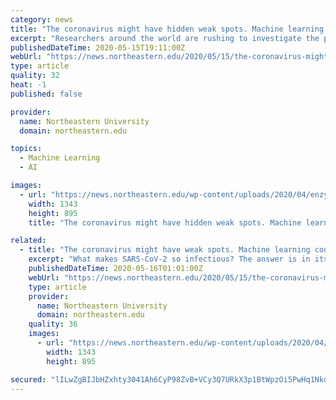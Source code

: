 ```yaml
---
category: news
title: "The coronavirus might have hidden weak spots. Machine learning could help find them."
excerpt: "Researchers around the world are rushing to investigate the proteins within SARS-CoV-2 that enable its infectious abilities. Mary Jo Ondrechen and Penny Beuning, professors of chemistry and chemical biology,"
publishedDateTime: 2020-05-15T19:11:00Z
webUrl: "https://news.northeastern.edu/2020/05/15/the-coronavirus-might-have-hidden-weak-spots-machine-learning-could-help-find-them/"
type: article
quality: 32
heat: -1
published: false

provider:
  name: Northeastern University
  domain: northeastern.edu

topics:
  - Machine Learning
  - AI

images:
  - url: "https://news.northeastern.edu/wp-content/uploads/2020/04/enzyme_1400.jpg"
    width: 1343
    height: 895
    title: "The coronavirus might have hidden weak spots. Machine learning could help find them."

related:
  - title: "The coronavirus might have weak spots. Machine learning could help find them."
    excerpt: "What makes SARS-CoV-2 so infectious? The answer is in its proteins. Mary Jo Ondrechen and Penny Beuning, professors of chemistry and chemical biology, are using machine learning to investigate these proteins and begin to understand how to slow the spread of the virus."
    publishedDateTime: 2020-05-16T01:01:00Z
    webUrl: "https://news.northeastern.edu/2020/05/15/the-coronavirus-might-have-hidden-weak-spots-machine-learning-could-help-find-them/"
    type: article
    provider:
      name: Northeastern University
      domain: northeastern.edu
    quality: 36
    images:
      - url: "https://news.northeastern.edu/wp-content/uploads/2020/04/enzyme_1400.jpg"
        width: 1343
        height: 895

secured: "lILwZgBIJbHZxhty3041Ah6CyP98ZvB+VCy3Q7URkX3p1BtWpzOi5PwHq1NkqOsDbD7XdLG/+7cG1okYpmHUM/ktzXtWyrIm/twd4EoOVB61p0reA5MqIguZGGnh5PCJE8YecaJ6Bt11H+4/Tjji7Czz9dXADwSSD1CKW5IHzPsKUbY8NG2PZ6h+hVUR3wnLdqlPf+dgo7T8a4c20WZet3wJCrkD9WuMWIgeFu9kMMa4pnYJKzGPqLvZhJdZqweuFilhzQRP2rtTgphzTRcU90ROHMgF7ZydMFFdGdQbyNuzU8grai7J6UUkG0cM3bQoxPBfIAShHrQSb/fhWrd7RxgLmSXS2QVpYLNt1duiqJTGiwSPtneh6kartTPimXZs14cAveidm9CDM6vwvlQWDGsH48KCUXquHRdcl+8hCWvbXByqGEzAH5yKCmFVNaFgEYpC6b5lBwKIhLXvUWw2Dhr5ffpOWDHEnuLQN25Rk8Q=;Qye0NMvyzufcMXfalxpncA=="
---
```


